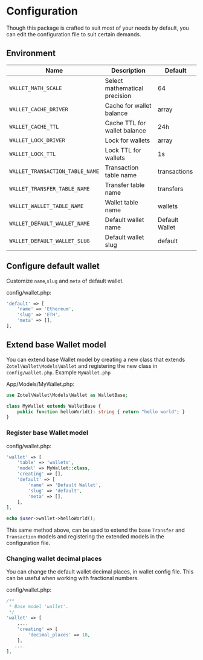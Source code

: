 # Configuration

Though this package is crafted to suit most of your needs by default, you can edit the configuration file to suit certain demands.

## Environment

| Name                            | Description                   | Default        | 
|---------------------------------|-------------------------------|----------------|
| `WALLET_MATH_SCALE`             | Select mathematical precision | 64             |
| `WALLET_CACHE_DRIVER`           | Cache for wallet balance      | array          |
| `WALLET_CACHE_TTL`              | Cache TTL for wallet balance  | 24h            |
| `WALLET_LOCK_DRIVER`            | Lock for wallets              | array          |
| `WALLET_LOCK_TTL`               | Lock TTL for wallets          | 1s             |
| `WALLET_TRANSACTION_TABLE_NAME` | Transaction table name        | transactions   |
| `WALLET_TRANSFER_TABLE_NAME`    | Transfer table name           | transfers      |
| `WALLET_WALLET_TABLE_NAME`      | Wallet table name             | wallets        |
| `WALLET_DEFAULT_WALLET_NAME`    | Default wallet name           | Default Wallet |
| `WALLET_DEFAULT_WALLET_SLUG`    | Default wallet slug           | default        |

## Configure default wallet
Customize `name`,`slug` and `meta` of default wallet.

config/wallet.php:
```php
'default' => [
    'name' => 'Ethereum',
    'slug' => 'ETH',
    'meta' => [],
],
```
## Extend base Wallet model
You can extend base Wallet model by creating a new class that extends `Zotel\Wallet\Models\Wallet` and registering the new class in `config/wallet.php`.
Example `MyWallet.php`

App/Models/MyWallet.php:
```php
use Zotel\Wallet\Models\Wallet as WalletBase;

class MyWallet extends WalletBase {
    public function helloWorld(): string { return "hello world"; }
}
```
### Register base Wallet model

config/wallet.php:
```php
'wallet' => [
    'table' => 'wallets',
    'model' => MyWallet::class,
    'creating' => [],
    'default' => [
        'name' => 'Default Wallet',
        'slug' => 'default',
        'meta' => [],
    ],
],
```
```php
echo $user->wallet->helloWorld();
```
This same method above, can be used to extend the base `Transfer` and `Transaction` models and registering the extended models in the configuration file.
### Changing wallet decimal places

You can change the default wallet decimal places, in wallet config file. This can be useful when working with fractional numbers.

config/wallet.php:
```php
/**
 * Base model 'wallet'.
 */
'wallet' => [
    ....
    'creating' => [
        'decimal_places' => 18,
    ],
   ....
],
```

